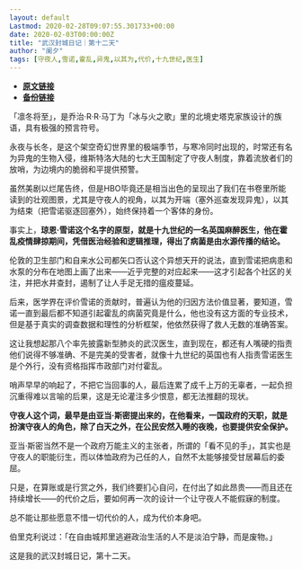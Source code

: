```yaml
---
layout: default
Lastmod: 2020-02-28T09:07:55.301733+00:00
date: 2020-02-03T00:00:00Z
title: "武汉封城日记｜第十二天"
author: "阑夕"
tags: [守夜人,雪诺,霍乱,异鬼,以其为,代价,十九世纪,医生]
---
```


* [**原文链接**](http://mp.weixin.qq.com/s?__biz=MjM5NzY2OTE2MQ==&mid=2652224520&idx=1&sn=19894bf8350443d62ddeda49d1a35d21&chksm=bd376c4e8a40e558118c10183775c602d9b500f9415c11496fe72e5f60112b8c8f696a60d20d#rd)
* [**备份链接**](http://archive.today/NdZqc)


「凛冬将至」，是乔治·R·R·马丁为「冰与火之歌」里的北境史塔克家族设计的族语，具有极强的预言符号。

永夜与长冬，是这个架空奇幻世界里的极端季节，与寒冷同时出现的，时常还有名为异鬼的生物入侵，维斯特洛大陆的七大王国制定了守夜人制度，靠着流放者们的放哨，为边境内的脆弱和平提供预警。

虽然美剧以烂尾告终，但是HBO毕竟还是相当出色的呈现出了我们在书卷里所能读到的壮观图景，尤其是守夜人的视角，以其为开端（塞外巡查发现异鬼），以其为结束（把雪诺驱逐回塞外），始终保持着一个客体的身份。

事实上，**琼恩·雪诺这个名字的原型，就是十九世纪的一名英国麻醉医生，他在霍乱疫情肆掠期间，凭借医治经验和逻辑推理，得出了病菌是由水源传播的结论。**

伦敦的卫生部门和自来水公司都矢口否认这个异想天开的说法，直到雪诺把病患和水泵的分布在地图上画了出来——近乎完整的对应起来——这才引起各个社区的关注，并把水井查封，遏制了让人手足无措的瘟疫蔓延。

后来，医学界在评价雪诺的贡献时，普遍认为他的归因方法价值显著，要知道，雪诺一直到最后都不知道引起霍乱的病菌究竟是什么，他也没有这方面的专业技术，但是基于真实的调查数据和理性的分析框架，他依然获得了救人无数的准确答案。

这让我想起那八个率先披露新型肺炎的武汉医生，直到现在，都还有人嘴硬的指责他们说得不够准确、不是完美的受害者，就像十九世纪的英国也有人指责雪诺医生是个外行，没有资格指挥市政部门对付霍乱。

哨声早早的响起了，不把它当回事的人，最后连累了成千上万的无辜者，一起负担沉重得难以言喻的后果，这是无论灌注多少恨意，都无法推翻的现状。

**守夜人这个词，最早是由亚当·斯密提出来的，在他看来，一国政府的天职，就是扮演守夜人的角色，除了白天之外，在公民安然入睡的夜晚，也要提供安全保护。**

亚当·斯密当然不是一个政府万能主义的主张者，所谓的「看不见的手」，其实也是守夜人的职能衍生，而以体恤政府为己任的人，自然不太能够接受甘居幕后的委屈。

只是，在算账或是行赏之外，我们终要扪心自问，在付出了如此昂贵——而且还在持续增长——的代价之后，要如何再一次的设计一个让守夜人不能假寐的制度。

总不能让那些愿意不惜一切代价的人，成为代价本身吧。

伯里克利说过：「在自由城邦里逃避政治生活的人不是淡泊宁静，而是废物。」

这是我的武汉封城日记，第十二天。

